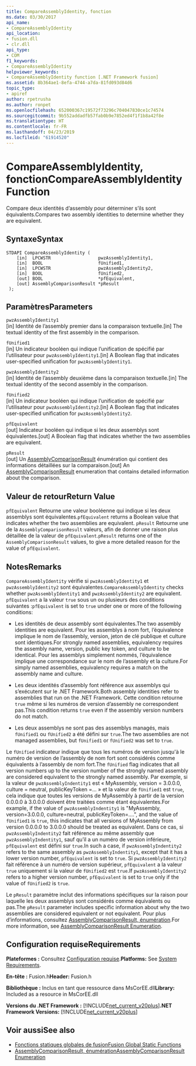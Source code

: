 ```yaml
---
title: CompareAssemblyIdentity, fonction
ms.date: 03/30/2017
api_name:
- CompareAssemblyIdentity
api_location:
- fusion.dll
- clr.dll
api_type:
- COM
f1_keywords:
- CompareAssemblyIdentity
helpviewer_keywords:
- CompareAssemblyIdentity function [.NET Framework fusion]
ms.assetid: 8b364ae1-8efa-4744-a7da-81fd093d84d6
topic_type:
- apiref
author: rpetrusha
ms.author: ronpet
ms.openlocfilehash: 652000367c19572f73296c704047830ce1c74574
ms.sourcegitcommit: 9b552addadfb57fab0b9e7852ed4f1f1b8a42f8e
ms.translationtype: HT
ms.contentlocale: fr-FR
ms.lasthandoff: 04/23/2019
ms.locfileid: "61914520"
---
```

# <a name="compareassemblyidentity-function"></a><span data-ttu-id="4df92-102">CompareAssemblyIdentity, fonction</span><span class="sxs-lookup"><span data-stu-id="4df92-102">CompareAssemblyIdentity Function</span></span>
<span data-ttu-id="4df92-103">Compare deux identités d’assembly pour déterminer s’ils sont équivalents.</span><span class="sxs-lookup"><span data-stu-id="4df92-103">Compares two assembly identities to determine whether they are equivalent.</span></span>  
  
## <a name="syntax"></a><span data-ttu-id="4df92-104">Syntaxe</span><span class="sxs-lookup"><span data-stu-id="4df92-104">Syntax</span></span>  
  
```  
STDAPI CompareAssemblyIdentity (  
    [in]  LPCWSTR                  pwzAssemblyIdentity1,  
    [in]  BOOL                     fUnified1,  
    [in]  LPCWSTR                  pwzAssemblyIdentity2,  
    [in]  BOOL                     fUnified2,  
    [out] BOOL                     *pfEquivalent,  
    [out] AssemblyComparisonResult *pResult  
 );  
```  
  
## <a name="parameters"></a><span data-ttu-id="4df92-105">Paramètres</span><span class="sxs-lookup"><span data-stu-id="4df92-105">Parameters</span></span>  
 `pwzAssemblyIdentity1`  
 <span data-ttu-id="4df92-106">[in] Identité de l’assembly premier dans la comparaison textuelle.</span><span class="sxs-lookup"><span data-stu-id="4df92-106">[in] The textual identity of the first assembly in the comparison.</span></span>  
  
 `fUnified1`  
 <span data-ttu-id="4df92-107">[in] Un indicateur booléen qui indique l’unification de spécifié par l’utilisateur pour `pwzAssemblyIdentity1`.</span><span class="sxs-lookup"><span data-stu-id="4df92-107">[in] A Boolean flag that indicates user-specified unification for `pwzAssemblyIdentity1`.</span></span>  
  
 `pwzAssemblyIdentity2`  
 <span data-ttu-id="4df92-108">[in] Identité de l’assembly deuxième dans la comparaison textuelle.</span><span class="sxs-lookup"><span data-stu-id="4df92-108">[in] The textual identity of the second assembly in the comparison.</span></span>  
  
 `fUnified2`  
 <span data-ttu-id="4df92-109">[in] Un indicateur booléen qui indique l’unification de spécifié par l’utilisateur pour `pwzAssemblyIdentity2`.</span><span class="sxs-lookup"><span data-stu-id="4df92-109">[in] A Boolean flag that indicates user-specified unification for `pwzAssemblyIdentity2`.</span></span>  
  
 `pfEquivalent`  
 <span data-ttu-id="4df92-110">[out] Indicateur booléen qui indique si les deux assemblys sont équivalentes.</span><span class="sxs-lookup"><span data-stu-id="4df92-110">[out] A Boolean flag that indicates whether the two assemblies are equivalent.</span></span>  
  
 `pResult`  
 <span data-ttu-id="4df92-111">[out] Un [AssemblyComparisonResult](../../../../docs/framework/unmanaged-api/fusion/assemblycomparisonresult-enumeration.md) énumération qui contient des informations détaillées sur la comparaison.</span><span class="sxs-lookup"><span data-stu-id="4df92-111">[out] An [AssemblyComparisonResult](../../../../docs/framework/unmanaged-api/fusion/assemblycomparisonresult-enumeration.md) enumeration that contains detailed information about the comparison.</span></span>  
  
## <a name="return-value"></a><span data-ttu-id="4df92-112">Valeur de retour</span><span class="sxs-lookup"><span data-stu-id="4df92-112">Return Value</span></span>  
 <span data-ttu-id="4df92-113">`pfEquivalent` Retourne une valeur booléenne qui indique si les deux assemblys sont équivalentes.</span><span class="sxs-lookup"><span data-stu-id="4df92-113">`pfEquivalent` returns a Boolean value that indicates whether the two assemblies are equivalent.</span></span> <span data-ttu-id="4df92-114">`pResult` Retourne une de la `AssemblyComparisonResult` valeurs, afin de donner une raison plus détaillée de la valeur de `pfEquivalent`.</span><span class="sxs-lookup"><span data-stu-id="4df92-114">`pResult` returns one of the `AssemblyComparisonResult` values, to give a more detailed reason for the value of `pfEquivalent`.</span></span>  
  
## <a name="remarks"></a><span data-ttu-id="4df92-115">Notes</span><span class="sxs-lookup"><span data-stu-id="4df92-115">Remarks</span></span>  
 <span data-ttu-id="4df92-116">`CompareAssemblyIdentity` vérifie si `pwzAssemblyIdentity1` et `pwzAssemblyIdentity2` sont équivalentes.</span><span class="sxs-lookup"><span data-stu-id="4df92-116">`CompareAssemblyIdentity` checks whether `pwzAssemblyIdentity1` and `pwzAssemblyIdentity2` are equivalent.</span></span> <span data-ttu-id="4df92-117">`pfEquivalent` a la valeur `true` sous un ou plusieurs des conditions suivantes :</span><span class="sxs-lookup"><span data-stu-id="4df92-117">`pfEquivalent` is set to `true` under one or more of the following conditions:</span></span>  
  
- <span data-ttu-id="4df92-118">Les identités de deux assembly sont équivalentes.</span><span class="sxs-lookup"><span data-stu-id="4df92-118">The two assembly identities are equivalent.</span></span> <span data-ttu-id="4df92-119">Pour les assemblys à nom fort, l’équivalence implique le nom de l’assembly, version, jeton de clé publique et culture sont identiques.</span><span class="sxs-lookup"><span data-stu-id="4df92-119">For strongly named assemblies, equivalency requires the assembly name, version, public key token, and culture to be identical.</span></span> <span data-ttu-id="4df92-120">Pour les assemblys simplement nommés, l’équivalence implique une correspondance sur le nom de l’assembly et la culture.</span><span class="sxs-lookup"><span data-stu-id="4df92-120">For simply named assemblies, equivalency requires a match on the assembly name and culture.</span></span>  
  
- <span data-ttu-id="4df92-121">Les deux identités d’assembly font référence aux assemblys qui s’exécutent sur le .NET Framework.</span><span class="sxs-lookup"><span data-stu-id="4df92-121">Both assembly identities refer to assemblies that run on the .NET Framework.</span></span> <span data-ttu-id="4df92-122">Cette condition retourne `true` même si les numéros de version d’assembly ne correspondent pas.</span><span class="sxs-lookup"><span data-stu-id="4df92-122">This condition returns `true` even if the assembly version numbers do not match.</span></span>  
  
- <span data-ttu-id="4df92-123">Les deux assemblys ne sont pas des assemblys managés, mais `fUnified1` ou `fUnified2` a été défini sur `true`.</span><span class="sxs-lookup"><span data-stu-id="4df92-123">The two assemblies are not managed assemblies, but `fUnified1` or `fUnified2` was set to `true`.</span></span>  
  
 <span data-ttu-id="4df92-124">Le `fUnified` indicateur indique que tous les numéros de version jusqu'à le numéro de version de l’assembly de nom fort sont considérés comme équivalents à l’assembly de nom fort.</span><span class="sxs-lookup"><span data-stu-id="4df92-124">The `fUnified` flag indicates that all version numbers up to the version number of the strongly named assembly are considered equivalent to the strongly named assembly.</span></span> <span data-ttu-id="4df92-125">Par exemple, si la valeur de `pwzAssemblyIndentity1` est « MyAssembly, version = 3.0.0.0, culture = neutral, publicKeyToken =... » et la valeur de `fUnified1` est `true`, cela indique que toutes les versions de MyAssembly à partir de la version 0.0.0.0 à 3.0.0.0 doivent être traitées comme étant équivalentes.</span><span class="sxs-lookup"><span data-stu-id="4df92-125">For example, if the value of `pwzAssemblyIndentity1` is "MyAssembly, version=3.0.0.0, culture=neutral, publicKeyToken=....", and the value of `fUnified1` is `true`, this indicates that all versions of MyAssembly from version 0.0.0.0 to 3.0.0.0 should be treated as equivalent.</span></span> <span data-ttu-id="4df92-126">Dans ce cas, si `pwzAssemblyIndentity2` fait référence au même assembly que `pwzAssemblyIndentity1`, sauf qu’il a un numéro de version inférieure, `pfEquivalent` est défini sur `true`.</span><span class="sxs-lookup"><span data-stu-id="4df92-126">In such a case, if `pwzAssemblyIndentity2` refers to the same assembly as `pwzAssemblyIndentity1`, except that it has a lower version number, `pfEquivalent` is set to `true`.</span></span> <span data-ttu-id="4df92-127">Si `pwzAssemblyIdentity2` fait référence à un numéro de version supérieur, `pfEquivalent` a la valeur `true` uniquement si la valeur de `fUnified2` est `true`.</span><span class="sxs-lookup"><span data-stu-id="4df92-127">If `pwzAssemblyIdentity2` refers to a higher version number, `pfEquivalent` is set to `true` only if the value of `fUnified2` is `true`.</span></span>  
  
 <span data-ttu-id="4df92-128">Le `pResult` paramètre inclut des informations spécifiques sur la raison pour laquelle les deux assemblys sont considérés comme équivalents ou pas.</span><span class="sxs-lookup"><span data-stu-id="4df92-128">The `pResult` parameter includes specific information about why the two assemblies are considered equivalent or not equivalent.</span></span> <span data-ttu-id="4df92-129">Pour plus d’informations, consultez [AssemblyComparisonResult, énumération](../../../../docs/framework/unmanaged-api/fusion/assemblycomparisonresult-enumeration.md).</span><span class="sxs-lookup"><span data-stu-id="4df92-129">For more information, see [AssemblyComparisonResult Enumeration](../../../../docs/framework/unmanaged-api/fusion/assemblycomparisonresult-enumeration.md).</span></span>  
  
## <a name="requirements"></a><span data-ttu-id="4df92-130">Configuration requise</span><span class="sxs-lookup"><span data-stu-id="4df92-130">Requirements</span></span>  
 <span data-ttu-id="4df92-131">**Plateformes :** Consultez [Configuration requise](../../../../docs/framework/get-started/system-requirements.md).</span><span class="sxs-lookup"><span data-stu-id="4df92-131">**Platforms:** See [System Requirements](../../../../docs/framework/get-started/system-requirements.md).</span></span>  
  
 <span data-ttu-id="4df92-132">**En-tête :** Fusion.h</span><span class="sxs-lookup"><span data-stu-id="4df92-132">**Header:** Fusion.h</span></span>  
  
 <span data-ttu-id="4df92-133">**Bibliothèque :** Inclus en tant que ressource dans MsCorEE.dll</span><span class="sxs-lookup"><span data-stu-id="4df92-133">**Library:** Included as a resource in MsCorEE.dll</span></span>  
  
 <span data-ttu-id="4df92-134">**Versions du .NET Framework :** [!INCLUDE[net_current_v20plus](../../../../includes/net-current-v20plus-md.md)]</span><span class="sxs-lookup"><span data-stu-id="4df92-134">**.NET Framework Versions:** [!INCLUDE[net_current_v20plus](../../../../includes/net-current-v20plus-md.md)]</span></span>  
  
## <a name="see-also"></a><span data-ttu-id="4df92-135">Voir aussi</span><span class="sxs-lookup"><span data-stu-id="4df92-135">See also</span></span>

- [<span data-ttu-id="4df92-136">Fonctions statiques globales de fusion</span><span class="sxs-lookup"><span data-stu-id="4df92-136">Fusion Global Static Functions</span></span>](../../../../docs/framework/unmanaged-api/fusion/fusion-global-static-functions.md)
- [<span data-ttu-id="4df92-137">AssemblyComparisonResult, énumération</span><span class="sxs-lookup"><span data-stu-id="4df92-137">AssemblyComparisonResult Enumeration</span></span>](../../../../docs/framework/unmanaged-api/fusion/assemblycomparisonresult-enumeration.md)
